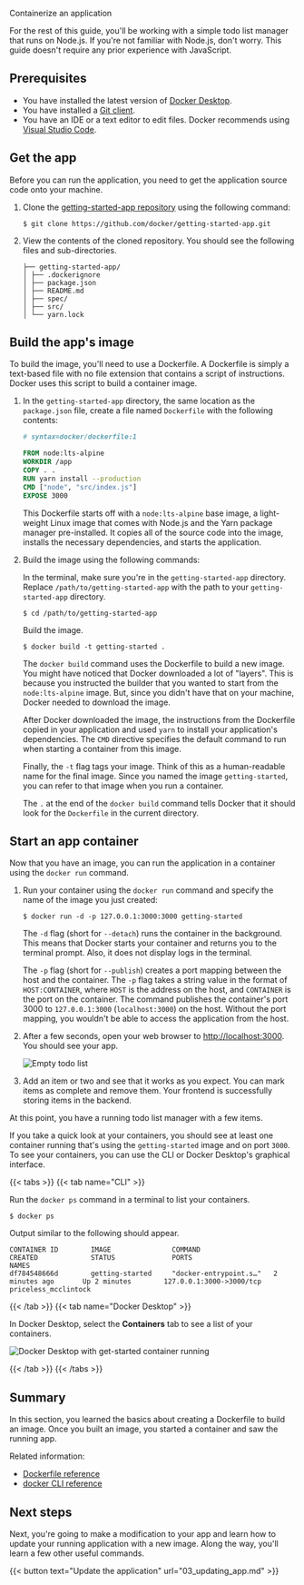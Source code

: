 Containerize an application


For the rest of this guide, you'll be working with a simple todo
list manager that runs on Node.js. If you're not familiar with Node.js,
don't worry. This guide doesn't require any prior experience with JavaScript.

## Prerequisites

- You have installed the latest version of [Docker Desktop](/get-started/get-docker.md).
- You have installed a [Git client](https://git-scm.com/downloads).
- You have an IDE or a text editor to edit files. Docker recommends using [Visual Studio Code](https://code.visualstudio.com/).

## Get the app

Before you can run the application, you need to get the application source code onto your machine.

1. Clone the [getting-started-app repository](https://github.com/docker/getting-started-app/tree/main) using the following command:

   ```console
   $ git clone https://github.com/docker/getting-started-app.git
   ```

2. View the contents of the cloned repository. You should see the following files and sub-directories.

   ```text
   ├── getting-started-app/
   │ ├── .dockerignore
   │ ├── package.json
   │ ├── README.md
   │ ├── spec/
   │ ├── src/
   │ └── yarn.lock
   ```

## Build the app's image

To build the image, you'll need to use a Dockerfile. A Dockerfile is simply a text-based file with no file extension that contains a script of instructions. Docker uses this script to build a container image.

1. In the `getting-started-app` directory, the same location as the
   `package.json` file, create a file named `Dockerfile` with the following contents:

   ```dockerfile
   # syntax=docker/dockerfile:1

   FROM node:lts-alpine
   WORKDIR /app
   COPY . .
   RUN yarn install --production
   CMD ["node", "src/index.js"]
   EXPOSE 3000
   ```

   This Dockerfile starts off with a `node:lts-alpine` base image, a
   light-weight Linux image that comes with Node.js and the Yarn package
   manager pre-installed. It copies all of the source code into the image,
   installs the necessary dependencies, and starts the application.

2. Build the image using the following commands:

   In the terminal, make sure you're in the `getting-started-app` directory. Replace `/path/to/getting-started-app` with the path to your `getting-started-app` directory.

   ```console
   $ cd /path/to/getting-started-app
   ```

   Build the image.

   ```console
   $ docker build -t getting-started .
   ```

   The `docker build` command uses the Dockerfile to build a new image. You might have noticed that Docker downloaded a lot of "layers". This is because you instructed the builder that you wanted to start from the `node:lts-alpine` image. But, since you didn't have that on your machine, Docker needed to download the image.

   After Docker downloaded the image, the instructions from the Dockerfile copied in your application and used `yarn` to install your application's dependencies. The `CMD` directive specifies the default command to run when starting a container from this image.

   Finally, the `-t` flag tags your image. Think of this as a human-readable name for the final image. Since you named the image `getting-started`, you can refer to that image when you run a container.

   The `.` at the end of the `docker build` command tells Docker that it should look for the `Dockerfile` in the current directory.

## Start an app container

Now that you have an image, you can run the application in a container using the `docker run` command.

1. Run your container using the `docker run` command and specify the name of the image you just created:

   ```console
   $ docker run -d -p 127.0.0.1:3000:3000 getting-started
   ```

   The `-d` flag (short for `--detach`) runs the container in the background.
   This means that Docker starts your container and returns you to the terminal
   prompt. Also, it does not display logs in the terminal.

   The `-p` flag (short for `--publish`) creates a port mapping between the
   host and the container. The `-p` flag takes a string value in the format of
   `HOST:CONTAINER`, where `HOST` is the address on the host, and `CONTAINER`
   is the port on the container. The command publishes the container's port
   3000 to `127.0.0.1:3000` (`localhost:3000`) on the host. Without the port
   mapping, you wouldn't be able to access the application from the host.

2. After a few seconds, open your web browser to [http://localhost:3000](http://localhost:3000).
   You should see your app.

   ![Empty todo list](images/todo-list-empty.webp)

3. Add an item or two and see that it works as you expect. You can mark items as complete and remove them. Your frontend is successfully storing items in the backend.

At this point, you have a running todo list manager with a few items.

If you take a quick look at your containers, you should see at least one container running that's using the `getting-started` image and on port `3000`. To see your containers, you can use the CLI or Docker Desktop's graphical interface.

{{< tabs >}}
{{< tab name="CLI" >}}

Run the `docker ps` command in a terminal to list your containers.

```console
$ docker ps
```

Output similar to the following should appear.

```console
CONTAINER ID        IMAGE               COMMAND                  CREATED             STATUS              PORTS                      NAMES
df784548666d        getting-started     "docker-entrypoint.s…"   2 minutes ago       Up 2 minutes        127.0.0.1:3000->3000/tcp   priceless_mcclintock
```

{{< /tab >}}
{{< tab name="Docker Desktop" >}}

In Docker Desktop, select the **Containers** tab to see a list of your containers.

![Docker Desktop with get-started container running](images/dashboard-two-containers.webp)

{{< /tab >}}
{{< /tabs >}}

## Summary

In this section, you learned the basics about creating a Dockerfile to build an image. Once you built an image, you started a container and saw the running app.

Related information:

- [Dockerfile reference](/reference/dockerfile/)
- [docker CLI reference](/reference/cli/docker/)

## Next steps

Next, you're going to make a modification to your app and learn how to update your running application with a new image. Along the way, you'll learn a few other useful commands.

{{< button text="Update the application" url="03_updating_app.md" >}}
